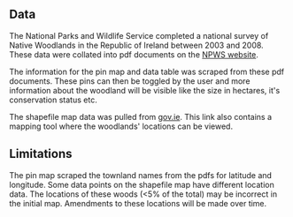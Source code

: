 ## Data 

The National Parks and Wildlife Service completed a national survey of Native Woodlands in the Republic of Ireland between 2003 and 2008.
These data were collated into pdf documents on the [NPWS website](https://www.npws.ie/publications/search?title=national%20survey%20of%20native%20woodlands&keyword=&author=&series=All&year=&x=43&y=9&items_per_page=10).
                                                  
The information for the pin map and data table was scraped from these pdf documents.
These pins can then be toggled by the user and more information about the woodland will be visible like the size in hectares, it's conservation status etc.

The shapefile map data was pulled from [gov.ie](https://data.gov.ie/dataset/national-survey-of-native-woodlands-2003-2008/resource/f84a1220-a521-4ed0-8bce-209098c19500?inner_span=True). This link also contains a mapping tool where the woodlands' locations can be viewed.
                                                                                                                                       
## Limitations

The pin map scraped the townland names from the pdfs for latitude and longitude. Some data points on the shapefile map have different location data. The locations of these woods (<5% of the total) may be incorrect in the initial map. Amendments to these locations will be made over time.
